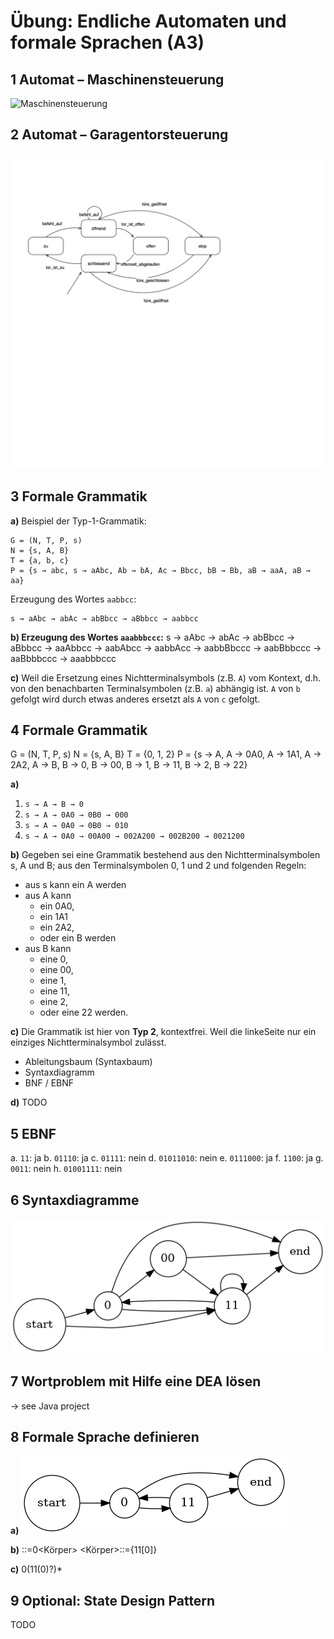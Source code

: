 # Übung: Endliche Automaten und formale Sprachen (A3)

## 1 Automat – Maschinensteuerung

![Maschinensteuerung](Assets/A3_EX0k1.png)

## 2 Automat – Garagentorsteuerung

![Garagentorsteuerung](Assets/A3_EX02.png)

## 3 Formale Grammatik

**a)**
Beispiel der Typ-1-Grammatik:

    G = (N, T, P, s)
    N = {s, A, B}
    T = {a, b, c}
    P = {s → abc, s → aAbc, Ab → bA, Ac → Bbcc, bB → Bb, aB → aaA, aB → aa}

Erzeugung des Wortes `aabbcc`:

    s → aAbc → abAc → abBbcc → aBbbcc → aabbcc

**b) Erzeugung des Wortes `aaabbbccc`:**
    s → aAbc → abAc → abBbcc → aBbbcc → aaAbbcc → aabAbcc → aabbAcc → aabbBbccc → aabBbbccc → aaBbbbccc → aaabbbccc

**c)**
Weil die Ersetzung eines Nichtterminalsymbols (z.B. `A`) vom Kontext, d.h. von
den benachbarten Terminalsymbolen (z.B. `a`) abhängig ist. `A` von `b` gefolgt
wird durch etwas anderes ersetzt als `A` von `c` gefolgt.

## 4 Formale Grammatik

G = (N, T, P, s)
N = {s, A, B}
T = {0, 1, 2}
P = {s → A, A → 0A0, A → 1A1, A → 2A2, A → B, B → 0, B → 00, B → 1, B → 11, B → 2, B → 22}

**a)**
1. `s → A → B → 0`
2. `s → A → 0A0 → 0B0 → 000`
3. `s → A → 0A0 → 0B0 → 010`
4. `s → A → 0A0 → 00A00 → 002A200 → 002B200 → 0021200`

**b)**
Gegeben sei eine Grammatik bestehend aus den Nichtterminalsymbolen s, A und B;
aus den Terminalsymbolen 0, 1 und 2 und folgenden Regeln:

- aus s kann ein A werden
- aus A kann
    - ein 0A0,
    - ein 1A1
    - ein 2A2,
    - oder ein B werden
- aus B kann
    - eine 0,
    - eine 00,
    - eine 1,
    - eine 11,
    - eine 2,
    - oder eine 22 werden.

**c)**
Die Grammatik ist hier von **Typ 2**, kontextfrei. Weil die linkeSeite nur ein einziges Nichtterminalsymbol zulässt.

- Ableitungsbaum (Syntaxbaum)
- Syntaxdiagramm
- BNF / EBNF

**d)**
TODO

## 5 EBNF

a. `11`: ja
b. `01110`: ja
c. `01111`: nein
d. `01011010`: nein
e. `0111000`: ja
f. `1100`: ja
g. `0011`: nein
h. `01001111`: nein

## 6 Syntaxdiagramme

![Syntaxdiagramm](Assets/A3_EX06.png)

## 7 Wortproblem mit Hilfe eine DEA lösen

-> see Java project

## 8 Formale Sprache definieren

**a)**
![Syntaxdiagramm](Assets/A3_EX08.png)

**b)**
    <Sprache>::=0<Körper>
    <Körper>::={11[0]}

**c)**
    0(11(0)?)*

## 9 Optional: State Design Pattern

TODO